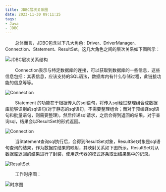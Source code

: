 ```yaml
---
title: JDBC层次关系图
date: 2023-11-30 09:11:25
tags:
- Java
- JDBC
---
```


&ensp;&ensp;&ensp;&ensp; 总体而言，JDBC包含以下几大角色 : Driver、DriverManager、Connection、Statement、ResultSet。这几大角色之间的层次关系如下图所示：

![JDBC层次关系结构](/pic/基本功/编程基础/JDBC层次关系图/JDBC层次关系结构.png)

&ensp;&ensp;&ensp;&ensp; Connection表示与特定数据库的连接，可以获取到数据库的一些信息，这些信息包括：其表信息，应该支持的SQL语法，数据库内有什么存储过程，此链接功能的信息等等。

![Connection](/pic/基本功/编程基础/JDBC层次关系图/Connecyion.png)

&ensp;&ensp;&ensp;&ensp; Statement 的功能在于根据传入的sql语句，将传入sql经过整理组合成数据库能够识别的sql语句(对于静态的sql语句，不需要整理组合；而对于预编译sql语句和批量语句，则需要整理)，然后传递sql请求，之后会得到返回的结果。对于查询sql，结果会以ResultSet的形式返回。

![Connection](/pic/基本功/编程基础/JDBC层次关系图/statement.png)

&ensp;&ensp;&ensp;&ensp; 当Statement查询sql执行后，会得到ResultSet对象，ResultSet对象是sql语句查询的结果，作为数据库结果的映射，其映射关系如下图所示。ResultSet对从数据库返回的结果进行了封装，使用迭代器的模式逐条取出结果集中的记录。

![ResultSet](/pic/基本功/编程基础/JDBC层次关系图/ResultSet.png)

&ensp;&ensp;&ensp;&ensp; 工作时序图：

![时序图](/pic/基本功/编程基础/JDBC层次关系图/时序图.png)





